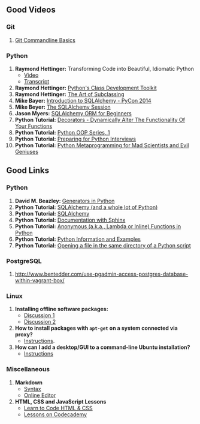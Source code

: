 ## Good Videos


### Git

1.  [Git Commandline Basics](https://www.youtube.com/watch?v=HVsySz-h9r4)

### Python

1.  **Raymond Hettinger:** Transforming Code into Beautiful, Idiomatic Python
      * [Video](https://www.youtube.com/watch?v=OSGv2VnC0go) 
      * [Transcript](https://gist.github.com/JeffPaine/6213790)
1.  **Raymond Hettinger:** [Python's Class Development Toolkit](https://www.youtube.com/watch?v=HTLu2DFOdTg)
1.  **Raymond Hettinger:** [The Art of Subclassing](https://www.youtube.com/watch?v=miGolgp9xq8)
1.  **Mike Bayer:** [Introduction to SQLAlchemy - PyCon 2014](https://www.youtube.com/watch?v=P141KRbxVKc)
1.  **Mike Beyer:** [The SQLAlchemy Session](https://www.youtube.com/watch?v=PKAdehPHOMo)
1.  **Jason Myers:** [SQLAlchemy ORM for Beginners](https://www.youtube.com/watch?v=51RpDZKShiw)
1.  **Python Tutorial:**  [Decorators - Dynamically Alter The Functionality Of Your Functions](https://www.youtube.com/watch?v=FsAPt_9Bf3U)
1.  **Python Tutorial:** [Python OOP Series, 1](https://www.youtube.com/watch?v=FsAPt_9Bf3U)
1.  **Python Tutorial:** [Preparing for Python Interviews](https://www.youtube.com/watch?v=DEwgZNC-KyE)
1.  **Python Tutorial:** [Python Metaprogramming for Mad Scientists and Evil Geniuses](https://www.youtube.com/watch?v=Adr_QuDZxuM)


## Good Links

### Python

1.  **David M. Beazley:**  [Generators in Python](http://www.dabeaz.com/generators/)
2.  **Python Tutorial:**  [SQLAlchemy (and a whole lot of Python)](https://www.fullstackpython.com/sqlalchemy.html)
3.  **Python Tutorial:**  [SQLAlchemy](http://www.rmunn.com/sqlalchemy-tutorial/tutorial.html)
4.  **Python Tutorial:**  [Documentation with Sphinx](http://pyvideo.org/pycon-us-2013/documenting-your-project-in-sphinx.html)
5.  **Python Tutorial:**  [Anonymous (a.k.a., Lambda or Inline) Functions in Python]( http://www.secnetix.de/olli/Python/lambda_functions.hawk)
6.  **Python Tutorial:**  [Python Information and Examples](http://www.secnetix.de/olli/Python/)
7.  **Python Tutorial:**  [Opening a file in the same directory of a Python script](http://stackoverflow.com/questions/4060221/how-to-reliably-open-a-file-in-the-same-directory-as-a-python-script)

### PostgreSQL

1. http://www.bentedder.com/use-pgadmin-access-postgres-database-within-vagrant-box/

### Linux

1. **Installing offline software packages:** 
      *  [Discussion 1](https://askubuntu.com/questions/25961/how-do-i-install-a-tar-gz-or-tar-bz2-file)
      *  [Discussion 2](https://askubuntu.com/questions/191390/how-to-use-sudo-command-to-install-tar-gz)      
1.  **How to install packages with `apt-get` on a system connected via proxy?**
      *  [Instructions](https://askubuntu.com/questions/89437/how-to-install-packages-with-apt-get-on-a-system-connected-via-proxy).
1.  **How can I add a desktop/GUI to a command-line Ubuntu installation?** 
      *  [Instructions](https://askubuntu.com/questions/149058/how-can-i-add-a-desktop-gui-to-a-command-line-ubuntu-installation)
      
### Miscellaneous

1.  **Markdown**  
      *  [Syntax](https://daringfireball.net/projects/markdown/syntax)      
      *  [Online Editor](https://stackedit.io/editor)
1.  **HTML, CSS and JavaScript Lessons**
      *  [Learn to Code HTML & CSS](http://learn.shayhowe.com/)
      *  [Lessons on Codecademy](http://codeacademy.com/)
